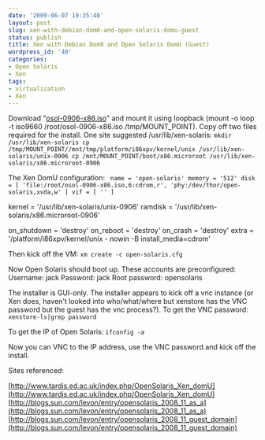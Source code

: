 ```yaml
---
date: '2009-06-07 19:35:40'
layout: post
slug: xen-with-debian-dom0-and-open-solaris-domu-guest
status: publish
title: Xen with Debian Dom0 and Open Solaris DomU (Guest)
wordpress_id: '40'
categories:
- Open Solaris
- Xen
tags:
- virtualization
- Xen
---
```


Download "[osol-0906-x86.iso](http://www.opensolaris.com/get/index.jsp#mirrors)" and mount it using loopback (mount -o loop -t iso9660 /root/osol-0906-x86.iso /tmp/MOUNT_POINT). Copy off two files required for the install. One site suggested /usr/lib/xen-solaris:
`
mkdir /usr/lib/xen-solaris
cp /tmp/MOUNT_POINT//mnt/tmp/platform/i86xpv/kernel/unix /usr/lib/xen-solaris/unix-0906
cp /mnt/MOUNT_POINT/boot/x86.microroot /usr/lib/xen-solaris/x86.microroot-0906
`

The Xen DomU configuration:
`
name = 'open-solaris'
memory = '512'
disk = [ 'file:/root/osol-0906-x86.iso,6:cdrom,r', 'phy:/dev/thor/open-solaris,xvda,w' ]
vif = [ '' ]`

kernel = '/usr/lib/xen-solaris/unix-0906'
ramdisk = '/usr/lib/xen-solaris/x86.microroot-0906'

on_shutdown = 'destroy'
on_reboot = 'destroy'
on_crash = 'destroy'
extra = '/platform/i86xpv/kernel/unix - nowin -B install_media=cdrom'

Then kick off the VM:
`
xm create -c open-solaris.cfg
`

Now Open Solaris should boot up. These accounts are preconfigured:
Username: jack
Password: jack
Root password: opensolaris

The installer is GUI-only. The installer appears to kick off a vnc instance (or Xen does, haven't looked into who/what/where but xenstore has the VNC password but the guest has the vnc process?). To get the VNC password:
`
xenstore-ls|grep password
`

To get the IP of Open Solaris:
`
ifconfig -a
`

Now you can VNC to the IP address, use the VNC password and kick off the install.

Sites referenced:

[http://www.tardis.ed.ac.uk/index.php/OpenSolaris_Xen_domU](http://www.tardis.ed.ac.uk/index.php/OpenSolaris_Xen_domU)
[http://blogs.sun.com/levon/entry/opensolaris_2008_11_as_a](http://blogs.sun.com/levon/entry/opensolaris_2008_11_as_a)
[http://blogs.sun.com/levon/entry/opensolaris_2008_11_guest_domain](http://blogs.sun.com/levon/entry/opensolaris_2008_11_guest_domain)
